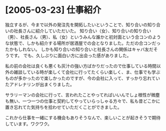 # [2005-03-23] 仕事紹介


独立するが、今まで以外の発注先を開拓したいということで、知り合いの知り合いの社長さんに紹介していただいた。
知り合い（女）、知り合いの知り合い（男）、社長さん（男）、私（女）というみんな誰かと初対面という合コンのような状態で、しかも紹介する場所が居酒屋での会となりました。ただの合コンだったかもしれない。
しかも知り合いの知り合いと社長さんの関係はキャバ友だそうです。
でも、久しぶりに面白い方に出会った感がありました。

私の前の会社は良くも悪くも灰汁の強い方ばかりだったので仕事している時間以外の雑談している時が楽しくて会社に行ってたくらい楽しく、ま、仕事でも学ぶものが多かったので楽しかったのですが、今の会社に入って、すっかり忘れていたアドレナリンが出まくりました。

サラリーマンの会社に行って、言われたことやってればいいんでしょ根性が微塵も無い、一つ一つの仕事と契約してやっていらっしゃる方々で、私も昔どこかに置き忘れてた気持ちを拾わせていただくことができました。

これから仕事を一緒にする機会もありそうなんで、楽しいことが起きそうで期待しています。ワクワク。

